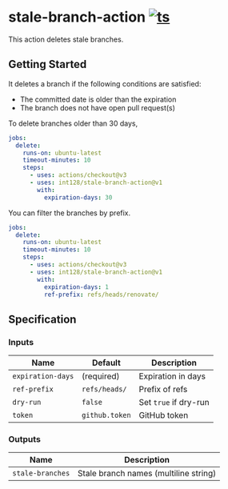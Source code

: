# stale-branch-action [![ts](https://github.com/int128/stale-branch-action/actions/workflows/ts.yaml/badge.svg)](https://github.com/int128/stale-branch-action/actions/workflows/ts.yaml)

This action deletes stale branches.

## Getting Started

It deletes a branch if the following conditions are satisfied:

- The committed date is older than the expiration
- The branch does not have open pull request(s)

To delete branches older than 30 days,

```yaml
jobs:
  delete:
    runs-on: ubuntu-latest
    timeout-minutes: 10
    steps:
      - uses: actions/checkout@v3
      - uses: int128/stale-branch-action@v1
        with:
          expiration-days: 30
```

You can filter the branches by prefix.

```yaml
jobs:
  delete:
    runs-on: ubuntu-latest
    timeout-minutes: 10
    steps:
      - uses: actions/checkout@v3
      - uses: int128/stale-branch-action@v1
        with:
          expiration-days: 1
          ref-prefix: refs/heads/renovate/
```

## Specification

### Inputs

| Name              | Default        | Description           |
| ----------------- | -------------- | --------------------- |
| `expiration-days` | (required)     | Expiration in days    |
| `ref-prefix`      | `refs/heads/`  | Prefix of refs        |
| `dry-run`         | `false`        | Set `true` if dry-run |
| `token`           | `github.token` | GitHub token          |

### Outputs

| Name             | Description                           |
| ---------------- | ------------------------------------- |
| `stale-branches` | Stale branch names (multiline string) |
